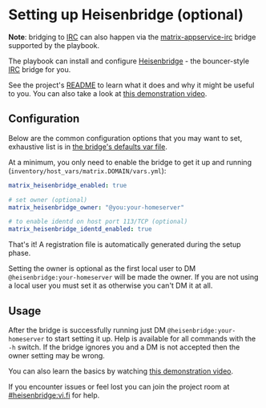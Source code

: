 # Setting up Heisenbridge (optional)

**Note**: bridging to [IRC](https://en.wikipedia.org/wiki/Internet_Relay_Chat) can also happen via the [matrix-appservice-irc](configuring-playbook-bridge-appservice-irc.md) bridge supported by the playbook.

The playbook can install and configure [Heisenbridge](https://github.com/hifi/heisenbridge) - the bouncer-style [IRC](https://en.wikipedia.org/wiki/Internet_Relay_Chat) bridge for you.

See the project's [README](https://github.com/hifi/heisenbridge/blob/master/README.md) to learn what it does and why it might be useful to you. You can also take a look at [this demonstration video](https://www.youtube.com/watch?v=nQk1Bp4tk4I).

## Configuration

Below are the common configuration options that you may want to set, exhaustive list is in [the bridge's defaults var file](../roles/matrix-bridge-heisenbridge/defaults/main.yml).

At a minimum, you only need to enable the bridge to get it up and running (`inventory/host_vars/matrix.DOMAIN/vars.yml`):

```yaml
matrix_heisenbridge_enabled: true

# set owner (optional)
matrix_heisenbridge_owner: "@you:your-homeserver"

# to enable identd on host port 113/TCP (optional)
matrix_heisenbridge_identd_enabled: true
```

That's it! A registration file is automatically generated during the setup phase.

Setting the owner is optional as the first local user to DM `@heisenbridge:your-homeserver` will be made the owner.
If you are not using a local user you must set it as otherwise you can't DM it at all.

## Usage

After the bridge is successfully running just DM `@heisenbridge:your-homeserver` to start setting it up.
Help is available for all commands with the `-h` switch.
If the bridge ignores you and a DM is not accepted then the owner setting may be wrong.

You can also learn the basics by watching [this demonstration video](https://www.youtube.com/watch?v=nQk1Bp4tk4I).

If you encounter issues or feel lost you can join the project room at [#heisenbridge:vi.fi](https://to.chat.dingshunyu.top/#/#heisenbridge:vi.fi) for help.
